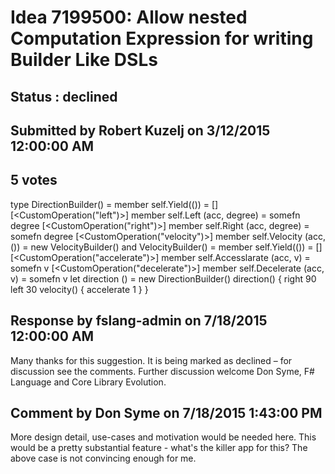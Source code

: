 # Idea 7199500: Allow nested Computation Expression for writing Builder Like DSLs #

## Status : declined

## Submitted by Robert Kuzelj on 3/12/2015 12:00:00 AM

## 5 votes

type DirectionBuilder() =
member self.Yield(()) = []
[<CustomOperation("left")>]
member self.Left (acc, degree) = somefn degree
[<CustomOperation("right")>]
member self.Right (acc, degree) = somefn degree
[<CustomOperation("velocity")>]
member self.Velocity (acc, ()) = new VelocityBuilder()
and VelocityBuilder() =
member self.Yield(()) = []
[<CustomOperation("accelerate")>]
member self.Accesslarate (acc, v) = somefn v
[<CustomOperation("decelerate")>]
member self.Decelerate (acc, v) = somefn v
let direction () = new DirectionBuilder()
direction() {
right 90
left 30
velocity() {
accelerate 1
}
}

## Response by fslang-admin on 7/18/2015 12:00:00 AM

Many thanks for this suggestion. It is being marked as declined – for discussion see the comments.
Further discussion welcome
Don Syme, F# Language and Core Library Evolution.


## Comment by Don Syme on 7/18/2015 1:43:00 PM

More design detail, use-cases and motivation would be needed here. This would be a pretty substantial feature - what's the killer app for this? The above case is not convincing enough for me.
